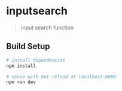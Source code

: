 # inputsearch

> input search function

## Build Setup

``` bash
# install dependencies
npm install

# serve with hot reload at localhost:8080
npm run dev


